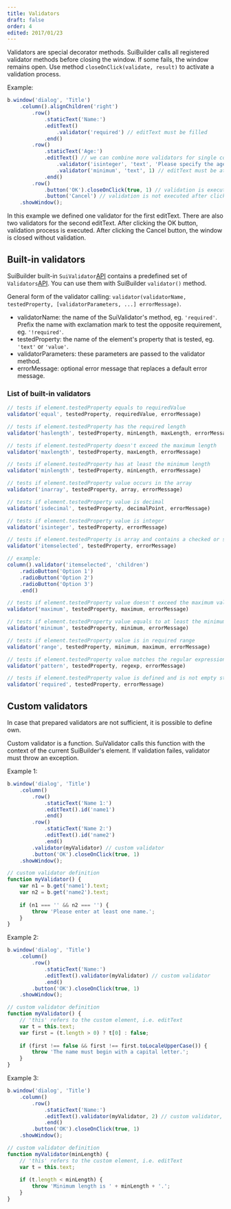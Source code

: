 ```yaml
---
title: Validators
draft: false
order: 4
edited: 2017/01/23
---
```


Validators are special decorator methods. SuiBuilder calls all registered validator methods before closing the window. If some fails, the window remains open. Use method `closeOnClick(validate, result)` to activate a validation process.

Example:
```javascript
b.window('dialog', 'Title')
	.column().alignChildren('right')
		.row()
			.staticText('Name:')
			.editText()
				.validator('required') // editText must be filled
			.end()
		.row()
			.staticText('Age:')
			.editText() // we can combine more validators for single component
				.validator('isinteger', 'text', 'Please specify the age as an integer.') // editText must be integer
				.validator('minimum', 'text', 1) // editText must be at least 1
			.end()
		.row()
			.button('OK').closeOnClick(true, 1) // validation is executed after clicking
			.button('Cancel') // validation is not executed after clicking
	.showWindow();
```

In this example we defined one validator for the first editText. There are also two validators for the second editText. After clicking the OK button, validation process is executed. After clicking the Cancel button, the window is closed without validation.

## Built-in validators

SuiBuilder built-in `SuiValidator`[API](API_LINK/module-_brixy.ui.SuiValidator_-SuiValidator.html) contains a predefined set of `Validators`[API](API_LINK/module-_brixy.ui.SuiValidator_.Validators.html). You can use them with SuiBuilder `validator()` method.

General form of the validator calling: `validator(validatorName, testedProperty, [validatorParameters, ...] errorMessage)`.
- validatorName: the name of the SuiValidator's method, eg. `'required'`. Prefix the name with exclamation mark to test the opposite requirement, eg. `'!required'`.
- testedProperty: the name of the element's property that is tested, eg. `'text'` or `'value'`.
- validatorParameters: these parameters are passed to the validator method.
- errorMessage: optional error message that replaces a default error message.

### List of built-in validators

```javascript
// tests if element.testedProperty equals to requiredValue
validator('equal', testedProperty, requiredValue, errorMessage)
```

```javascript
// tests if element.testedProperty has the required length
validator('haslength', testedProperty, minLength, maxLength, errorMessage)
```

```javascript
// tests if element.testedProperty doesn't exceed the maximum length
validator('maxlength', testedProperty, maxLength, errorMessage)
```

```javascript
// tests if element.testedProperty has at least the minimum length
validator('minlength', testedProperty, minLength, errorMessage)
```

```javascript
// tests if element.testedProperty value occurs in the array
validator('inarray', testedProperty, array, errorMessage)
```

```javascript
// tests if element.testedProperty value is decimal
validator('isdecimal', testedProperty, decimalPoint, errorMessage)
```

```javascript
// tests if element.testedProperty value is integer
validator('isinteger', testedProperty, errorMessage)
```

```javascript
// tests if element.testedProperty is array and contains a checked or selected item
validator('itemselected', testedProperty, errorMessage)

// example:
column().validator('itemselected', 'children')
	.radioButton('Option 1')
	.radioButton('Option 2')
	.radioButton('Option 3')
	.end()
```

```javascript
// tests if element.testedProperty value doesn't exceed the maximum value
validator('maximum', testedProperty, maximum, errorMessage)
```

```javascript
// tests if element.testedProperty value equals to at least the minimum value
validator('minimum', testedProperty, minimum, errorMessage)
```

```javascript
// tests if element.testedProperty value is in required range
validator('range', testedProperty, minimum, maximum, errorMessage)
```

```javascript
// tests if element.testedProperty value matches the regular expression
validator('pattern', testedProperty, regexp, errorMessage)
```

```javascript
// tests if element.testedProperty value is defined and is not empty string
validator('required', testedProperty, errorMessage)
```

## Custom validators

In case that prepared validators are not sufficient, it is possible to define own.

Custom validator is a function. SuiValidator calls this function with the context of the current SuiBuilder's element. If validation failes, validator must throw an exception.

Example 1:
```javascript
b.window('dialog', 'Title')
	.column()
		.row()
			.staticText('Name 1:')
			.editText().id('name1')
			.end()
		.row()
			.staticText('Name 2:')
			.editText().id('name2')
			.end()
		.validator(myValidator) // custom validator
		.button('OK').closeOnClick(true, 1)
	.showWindow();

// custom validator definition
function myValidator() {
	var n1 = b.get('name1').text;
	var n2 = b.get('name2').text;
	
	if (n1 === '' && n2 === '') {
		throw 'Please enter at least one name.';
	}
}
```

Example 2:
```javascript
b.window('dialog', 'Title')
	.column()
		.row()
			.staticText('Name:')
			.editText().validator(myValidator) // custom validator
			.end()
		.button('OK').closeOnClick(true, 1)
	.showWindow();

// custom validator definition
function myValidator() {
	// 'this' refers to the custom element, i.e. editText
	var t = this.text;
	var first = (t.length > 0) ? t[0] : false;
	
	if (first !== false && first !== first.toLocaleUpperCase()) {
		throw 'The name must begin with a capital letter.';
	}
}
```

Example 3:
```javascript
b.window('dialog', 'Title')
	.column()
		.row()
			.staticText('Name:')
			.editText().validator(myValidator, 2) // custom validator, additional arguments are passed to validator
			.end()
		.button('OK').closeOnClick(true, 1)
	.showWindow();

// custom validator definition
function myValidator(minLength) {
	// 'this' refers to the custom element, i.e. editText
	var t = this.text;
	
	if (t.length < minLength) {
		throw 'Minimum length is ' + minLength + '.';
	}
}
```
